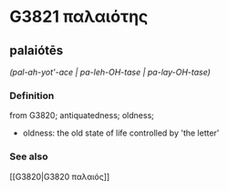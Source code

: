 # G3821 παλαιότης

## palaiótēs

_(pal-ah-yot'-ace | pa-leh-OH-tase | pa-lay-OH-tase)_

### Definition

from G3820; antiquatedness; oldness; 

- oldness: the old state of life controlled by 'the letter'

### See also

[[G3820|G3820 παλαιός]]
